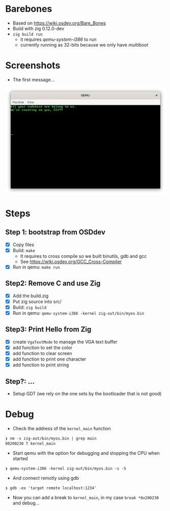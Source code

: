 # Barebones

- Based on https://wiki.osdev.org/Bare_Bones
- Build with zig 0.12.0-dev
- `zig build run`
  - it requires *qemu-system-i386* to run
  - currently running as 32-bits because we only have *multiboot*

# Screenshots

- The first message...

![screenshot:first_msg](https://github.com/gthvn1/barebones/blob/master/screenshots/first_msg.png)

# Steps

## Step 1: bootstrap from OSDdev
- [x] Copy files
- [x] Build: `make`
  - It requires to cross compile so we built binutils, gdb and gcc
  - See https://wiki.osdev.org/GCC_Cross-Compiler
- [x] Run in qemu: `make run`

## Step2: Remove C and use Zig
- [x] Add the build.zig
- [x] Put zig source into src/
- [x] Build: `zig build`
- [x] Run in qemu: `qemu-system-i386 -kernel zig-out/bin/myos.bin`

## Step3: Print Hello from Zig
- [x] create `VgaTextMode` to manage the VGA text buffer
- [x] add function to set the color
- [x] add function to clear screen
- [x] add function to print one character
- [x] add function to print string

## Step?: ...
- Setup GDT (we rely on the one sets by the bootloader that is not good)

# Debug

- Check the address of the `kernel_main` function
```
❯ nm -s zig-out/bin/myos.bin | grep main
00200230 T kernel_main
```
- Start qemu with the option for debugging and stopping the CPU when started
```
❯ qemu-system-i386 -kernel zig-out/bin/myos.bin -s -S
```
- And connect remotly using gdb
```
❯ gdb -ex 'target remote localhost:1234'
```
- Now you can add a break to `kernel_main`, in my case `break *0x200230` and debug...
